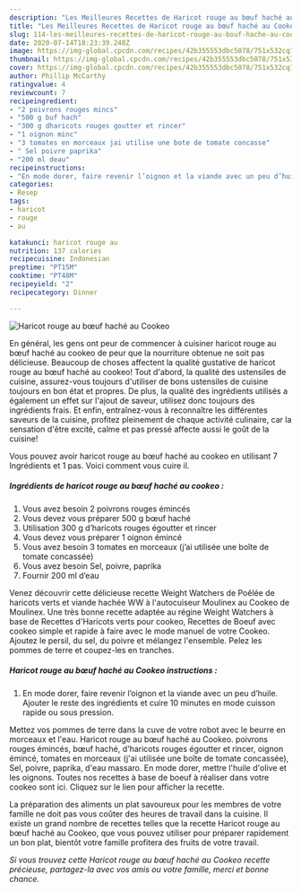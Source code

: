 ```yaml
---
description: "Les Meilleures Recettes de Haricot rouge au bœuf haché au Cookeo"
title: "Les Meilleures Recettes de Haricot rouge au bœuf haché au Cookeo"
slug: 114-les-meilleures-recettes-de-haricot-rouge-au-bouf-hache-au-cookeo
date: 2020-07-14T18:23:39.248Z
image: https://img-global.cpcdn.com/recipes/42b355553dbc5078/751x532cq70/haricot-rouge-au-boeuf-hache-au-cookeo-photo-principale-de-la-recette.jpg
thumbnail: https://img-global.cpcdn.com/recipes/42b355553dbc5078/751x532cq70/haricot-rouge-au-boeuf-hache-au-cookeo-photo-principale-de-la-recette.jpg
cover: https://img-global.cpcdn.com/recipes/42b355553dbc5078/751x532cq70/haricot-rouge-au-boeuf-hache-au-cookeo-photo-principale-de-la-recette.jpg
author: Phillip McCarthy
ratingvalue: 4
reviewcount: 7
recipeingredient:
- "2 poivrons rouges mincs"
- "500 g buf hach"
- "300 g dharicots rouges goutter et rincer"
- "1 oignon minc"
- "3 tomates en morceaux jai utilise une bote de tomate concasse"
- " Sel poivre paprika"
- "200 ml deau"
recipeinstructions:
- "En mode dorer, faire revenir l’oignon et la viande avec un peu d’huile. Ajouter le reste des ingrédients et cuire 10 minutes en mode cuisson rapide ou sous pression."
categories:
- Resep
tags:
- haricot
- rouge
- au

katakunci: haricot rouge au 
nutrition: 137 calories
recipecuisine: Indonesian
preptime: "PT15M"
cooktime: "PT48M"
recipeyield: "2"
recipecategory: Dinner

---
```



![Haricot rouge au bœuf haché au Cookeo](https://img-global.cpcdn.com/recipes/42b355553dbc5078/751x532cq70/haricot-rouge-au-boeuf-hache-au-cookeo-photo-principale-de-la-recette.jpg)

En général, les gens ont peur de commencer à cuisiner haricot rouge au bœuf haché au cookeo de peur que la nourriture obtenue ne soit pas délicieuse. Beaucoup de choses affectent la qualité gustative de haricot rouge au bœuf haché au cookeo! Tout d'abord, la qualité des ustensiles de cuisine, assurez-vous toujours d'utiliser de bons ustensiles de cuisine toujours en bon état et propres. De plus, la qualité des ingrédients utilisés a également un effet sur l'ajout de saveur, utilisez donc toujours des ingrédients frais. Et enfin, entraînez-vous à reconnaître les différentes saveurs de la cuisine, profitez pleinement de chaque activité culinaire, car la sensation d'être excité, calme et pas pressé affecte aussi le goût de la cuisine!

<!--inarticleads1-->

Vous pouvez avoir haricot rouge au bœuf haché au cookeo en utilisant 7 Ingrédients et 1 pas. Voici comment vous cuire il.

##### Ingrédients de haricot rouge au bœuf haché au cookeo :

1. Vous avez besoin 2 poivrons rouges émincés
1. Vous devez vous préparer 500 g bœuf haché
1. Utilisation 300 g d’haricots rouges égoutter et rincer
1. Vous devez vous préparer 1 oignon émincé
1. Vous avez besoin 3 tomates en morceaux (j’ai utilisée une boîte de tomate concassée)
1. Vous avez besoin  Sel, poivre, paprika
1. Fournir 200 ml d’eau


Venez découvrir cette délicieuse recette Weight Watchers de Poêlée de haricots verts et viande hachée WW à l&#39;autocuiseur Moulinex au Cookeo de Moulinex. Une très bonne recette adaptée au régine Weight Watchers à base de Recettes d&#39;Haricots verts pour cookeo, Recettes de Boeuf avec cookeo simple et rapide à faire avec le mode manuel de votre Cookeo. Ajoutez le persil, du sel, du poivre et mélangez l&#39;ensemble. Pelez les pommes de terre et coupez-les en tranches. 

<!--inarticleads2-->

##### Haricot rouge au bœuf haché au Cookeo instructions :

1. En mode dorer, faire revenir l’oignon et la viande avec un peu d’huile. Ajouter le reste des ingrédients et cuire 10 minutes en mode cuisson rapide ou sous pression.


Mettez vos pommes de terre dans la cuve de votre robot avec le beurre en morceaux et l&#39;eau. Haricot rouge au bœuf haché au Cookeo. poivrons rouges émincés, bœuf haché, d&#39;haricots rouges égoutter et rincer, oignon émincé, tomates en morceaux (j&#39;ai utilisée une boîte de tomate concassée), Sel, poivre, paprika, d&#39;eau massaro. En mode dorer, mettre l&#39;huile d&#39;olive et les oignons. Toutes nos recettes à base de boeuf à réaliser dans votre cookeo sont ici. Cliquez sur le lien pour afficher la recette. 

<!--inarticleads1-->

<p>
La préparation des aliments un plat savoureux pour les membres de votre famille ne doit pas vous coûter des heures de travail dans la cuisine. Il existe un grand nombre de recettes telles que la recette Haricot rouge au bœuf haché au Cookeo, que vous pouvez utiliser pour préparer rapidement un bon plat, bientôt votre famille profitera des fruits de votre travail.
</p>

<p>
<i>Si vous trouvez cette Haricot rouge au bœuf haché au Cookeo recette précieuse, partagez-la avec vos amis ou votre famille, merci et bonne chance.</i>
</p>
